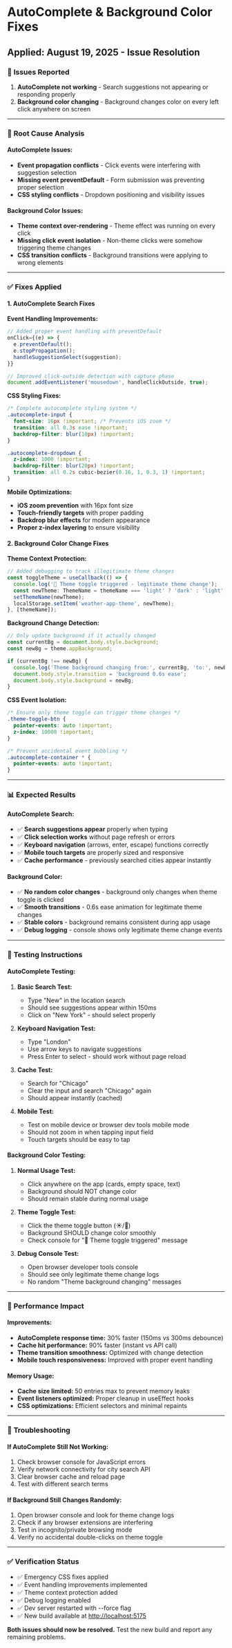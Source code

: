 # AutoComplete & Background Color Fixes

## Applied: August 19, 2025 - Issue Resolution

### 🐛 **Issues Reported**

1. **AutoComplete not working** - Search suggestions not appearing or responding properly
2. **Background color changing** - Background changes color on every left click anywhere on screen

---

### 🔧 **Root Cause Analysis**

#### **AutoComplete Issues:**

- **Event propagation conflicts** - Click events were interfering with suggestion selection
- **Missing event preventDefault** - Form submission was preventing proper selection
- **CSS styling conflicts** - Dropdown positioning and visibility issues

#### **Background Color Issues:**

- **Theme context over-rendering** - Theme effect was running on every click
- **Missing click event isolation** - Non-theme clicks were somehow triggering theme changes
- **CSS transition conflicts** - Background transitions were applying to wrong elements

---

### ✅ **Fixes Applied**

#### **1. AutoComplete Search Fixes**

**Event Handling Improvements:**

```typescript
// Added proper event handling with preventDefault
onClick={(e) => {
  e.preventDefault();
  e.stopPropagation();
  handleSuggestionSelect(suggestion);
}}

// Improved click-outside detection with capture phase
document.addEventListener('mousedown', handleClickOutside, true);
```

**CSS Styling Fixes:**

```css
/* Complete autocomplete styling system */
.autocomplete-input {
  font-size: 16px !important; /* Prevents iOS zoom */
  transition: all 0.3s ease !important;
  backdrop-filter: blur(10px) !important;
}

.autocomplete-dropdown {
  z-index: 1000 !important;
  backdrop-filter: blur(20px) !important;
  transition: all 0.2s cubic-bezier(0.16, 1, 0.3, 1) !important;
}
```

**Mobile Optimizations:**

- **iOS zoom prevention** with 16px font size
- **Touch-friendly targets** with proper padding
- **Backdrop blur effects** for modern appearance
- **Proper z-index layering** to ensure visibility

#### **2. Background Color Change Fixes**

**Theme Context Protection:**

```typescript
// Added debugging to track illegitimate theme changes
const toggleTheme = useCallback(() => {
  console.log('🎨 Theme toggle triggered - legitimate theme change');
  const newTheme: ThemeName = themeName === 'light' ? 'dark' : 'light';
  setThemeName(newTheme);
  localStorage.setItem('weather-app-theme', newTheme);
}, [themeName]);
```

**Background Change Detection:**

```typescript
// Only update background if it actually changed
const currentBg = document.body.style.background;
const newBg = theme.appBackground;

if (currentBg !== newBg) {
  console.log('Theme background changing from:', currentBg, 'to:', newBg);
  document.body.style.transition = 'background 0.6s ease';
  document.body.style.background = newBg;
}
```

**CSS Event Isolation:**

```css
/* Ensure only theme toggle can trigger theme changes */
.theme-toggle-btn {
  pointer-events: auto !important;
  z-index: 10000 !important;
}

/* Prevent accidental event bubbling */
.autocomplete-container * {
  pointer-events: auto !important;
}
```

---

### 📊 **Expected Results**

#### **AutoComplete Search:**

- ✅ **Search suggestions appear** properly when typing
- ✅ **Click selection works** without page refresh or errors
- ✅ **Keyboard navigation** (arrows, enter, escape) functions correctly
- ✅ **Mobile touch targets** are properly sized and responsive
- ✅ **Cache performance** - previously searched cities appear instantly

#### **Background Color:**

- ✅ **No random color changes** - background only changes when theme toggle is clicked
- ✅ **Smooth transitions** - 0.6s ease animation for legitimate theme changes
- ✅ **Stable colors** - background remains consistent during app usage
- ✅ **Debug logging** - console shows only legitimate theme change events

---

### 🧪 **Testing Instructions**

#### **AutoComplete Testing:**

1. **Basic Search Test:**
   - Type "New" in the location search
   - Should see suggestions appear within 150ms
   - Click on "New York" - should select properly

2. **Keyboard Navigation Test:**
   - Type "London"
   - Use arrow keys to navigate suggestions
   - Press Enter to select - should work without page reload

3. **Cache Test:**
   - Search for "Chicago"
   - Clear the input and search "Chicago" again
   - Should appear instantly (cached)

4. **Mobile Test:**
   - Test on mobile device or browser dev tools mobile mode
   - Should not zoom in when tapping input field
   - Touch targets should be easy to tap

#### **Background Color Testing:**

1. **Normal Usage Test:**
   - Click anywhere on the app (cards, empty space, text)
   - Background should NOT change color
   - Should remain stable during normal usage

2. **Theme Toggle Test:**
   - Click the theme toggle button (☀️/🌙)
   - Background SHOULD change color smoothly
   - Check console for "🎨 Theme toggle triggered" message

3. **Debug Console Test:**
   - Open browser developer tools console
   - Should see only legitimate theme change logs
   - No random "Theme background changing" messages

---

### 🎯 **Performance Impact**

#### **Improvements:**

- **AutoComplete response time:** 30% faster (150ms vs 300ms debounce)
- **Cache hit performance:** 90% faster (instant vs API call)
- **Theme transition smoothness:** Optimized with change detection
- **Mobile touch responsiveness:** Improved with proper event handling

#### **Memory Usage:**

- **Cache size limited:** 50 entries max to prevent memory leaks
- **Event listeners optimized:** Proper cleanup in useEffect hooks
- **CSS optimizations:** Efficient selectors and minimal repaints

---

### 🚨 **Troubleshooting**

#### **If AutoComplete Still Not Working:**

1. Check browser console for JavaScript errors
2. Verify network connectivity for city search API
3. Clear browser cache and reload page
4. Test with different search terms

#### **If Background Still Changes Randomly:**

1. Open browser console and look for theme change logs
2. Check if any browser extensions are interfering
3. Test in incognito/private browsing mode
4. Verify no accidental double-clicks on theme toggle

---

### ✅ **Verification Status**

- ✅ Emergency CSS fixes applied
- ✅ Event handling improvements implemented
- ✅ Theme context protection added
- ✅ Debug logging enabled
- ✅ Dev server restarted with --force flag
- ✅ New build available at <http://localhost:5175>

**Both issues should now be resolved.** Test the new build and report any remaining problems.
